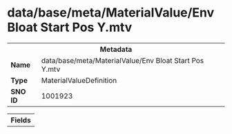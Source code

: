 <h1>data/base/meta/MaterialValue/Env Bloat Start Pos Y.mtv</h1><table><tr><th colspan="100%">Metadata</th></tr><tr><td><b>Name</b></td><td>data/base/meta/MaterialValue/Env Bloat Start Pos Y.mtv</td></tr><tr><td><b>Type</b></td><td>MaterialValueDefinition</td></tr><tr><td><b>SNO ID</b></td><td>1001923</td></tr></table>

<table><tr><th colspan="100%">Fields</th></tr></table>

